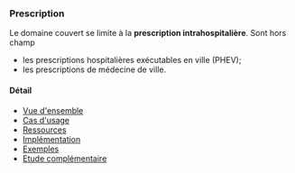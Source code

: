 ### Prescription

Le domaine couvert se limite à la **prescription intrahospitalière**.
Sont hors champ

- les prescriptions hospitalières exécutables en ville (PHEV);
- les prescriptions de médecine de ville.

#### Détail

- [Vue d'ensemble](prescription-VueEnsemble.html)
- [Cas d'usage](prescription-CasUsage.html)
- [Ressources](prescription-Ressources.html)
- [Implémentation](prescription-Implementation.html)
- [Exemples](prescription-Exemples.html)
- [Etude complémentaire](prescription-EtudeComplementaire.html)
